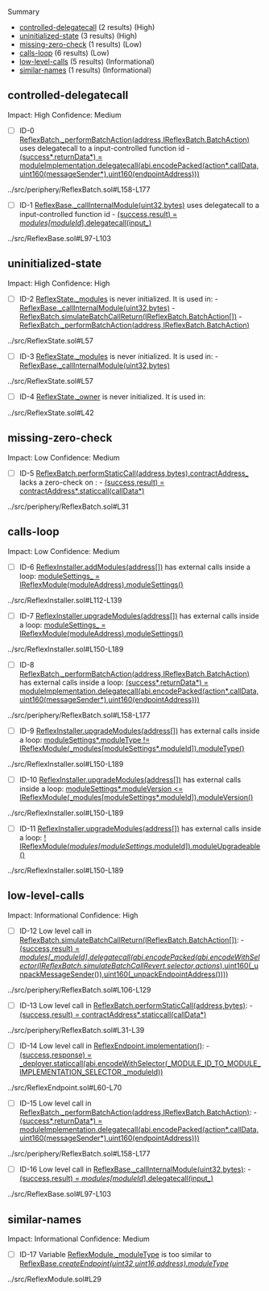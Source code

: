 Summary

- [controlled-delegatecall](#controlled-delegatecall) (2 results) (High)
- [uninitialized-state](#uninitialized-state) (3 results) (High)
- [missing-zero-check](#missing-zero-check) (1 results) (Low)
- [calls-loop](#calls-loop) (6 results) (Low)
- [low-level-calls](#low-level-calls) (5 results) (Informational)
- [similar-names](#similar-names) (1 results) (Informational)

## controlled-delegatecall

Impact: High
Confidence: Medium

- [ ] ID-0
      [ReflexBatch.\_performBatchAction(address,IReflexBatch.BatchAction)](../src/periphery/ReflexBatch.sol#L158-L177) uses delegatecall to a input-controlled function id - [(success*,returnData*) = moduleImplementation.delegatecall(abi.encodePacked(action*.callData,uint160(messageSender*),uint160(endpointAddress)))](../src/periphery/ReflexBatch.sol#L174-L176)

../src/periphery/ReflexBatch.sol#L158-L177

- [ ] ID-1
      [ReflexBase.\_callInternalModule(uint32,bytes)](../src/ReflexBase.sol#L97-L103) uses delegatecall to a input-controlled function id - [(success,result) = _modules[moduleId_].delegatecall(input\_)](../src/ReflexBase.sol#L98)

../src/ReflexBase.sol#L97-L103

## uninitialized-state

Impact: High
Confidence: High

- [ ] ID-2
      [ReflexState.\_modules](../src/ReflexState.sol#L57) is never initialized. It is used in: - [ReflexBase.\_callInternalModule(uint32,bytes)](../src/ReflexBase.sol#L97-L103) - [ReflexBatch.simulateBatchCallReturn(IReflexBatch.BatchAction[])](../src/periphery/ReflexBatch.sol#L106-L129) - [ReflexBatch.\_performBatchAction(address,IReflexBatch.BatchAction)](../src/periphery/ReflexBatch.sol#L158-L177)

../src/ReflexState.sol#L57

- [ ] ID-3
      [ReflexState.\_modules](../src/ReflexState.sol#L57) is never initialized. It is used in: - [ReflexBase.\_callInternalModule(uint32,bytes)](../src/ReflexBase.sol#L97-L103)

../src/ReflexState.sol#L57

- [ ] ID-4
      [ReflexState.\_owner](../src/ReflexState.sol#L42) is never initialized. It is used in:

../src/ReflexState.sol#L42

## missing-zero-check

Impact: Low
Confidence: Medium

- [ ] ID-5
      [ReflexBatch.performStaticCall(address,bytes).contractAddress\_](../src/periphery/ReflexBatch.sol#L31) lacks a zero-check on : - [(success,result) = contractAddress*.staticcall(callData*)](../src/periphery/ReflexBatch.sol#L32)

../src/periphery/ReflexBatch.sol#L31

## calls-loop

Impact: Low
Confidence: Medium

- [ ] ID-6
      [ReflexInstaller.addModules(address[])](../src/ReflexInstaller.sol#L112-L139) has external calls inside a loop: [moduleSettings\_ = IReflexModule(moduleAddress).moduleSettings()](../src/ReflexInstaller.sol#L118)

../src/ReflexInstaller.sol#L112-L139

- [ ] ID-7
      [ReflexInstaller.upgradeModules(address[])](../src/ReflexInstaller.sol#L150-L189) has external calls inside a loop: [moduleSettings\_ = IReflexModule(moduleAddress).moduleSettings()](../src/ReflexInstaller.sol#L156)

../src/ReflexInstaller.sol#L150-L189

- [ ] ID-8
      [ReflexBatch.\_performBatchAction(address,IReflexBatch.BatchAction)](../src/periphery/ReflexBatch.sol#L158-L177) has external calls inside a loop: [(success*,returnData*) = moduleImplementation.delegatecall(abi.encodePacked(action*.callData,uint160(messageSender*),uint160(endpointAddress)))](../src/periphery/ReflexBatch.sol#L174-L176)

../src/periphery/ReflexBatch.sol#L158-L177

- [ ] ID-9
      [ReflexInstaller.upgradeModules(address[])](../src/ReflexInstaller.sol#L150-L189) has external calls inside a loop: [moduleSettings*.moduleType != IReflexModule(\_modules[moduleSettings*.moduleId]).moduleType()](../src/ReflexInstaller.sol#L170)

../src/ReflexInstaller.sol#L150-L189

- [ ] ID-10
      [ReflexInstaller.upgradeModules(address[])](../src/ReflexInstaller.sol#L150-L189) has external calls inside a loop: [moduleSettings*.moduleVersion <= IReflexModule(\_modules[moduleSettings*.moduleId]).moduleVersion()](../src/ReflexInstaller.sol#L166)

../src/ReflexInstaller.sol#L150-L189

- [ ] ID-11
      [ReflexInstaller.upgradeModules(address[])](../src/ReflexInstaller.sol#L150-L189) has external calls inside a loop: [! IReflexModule(_modules[moduleSettings_.moduleId]).moduleUpgradeable()](../src/ReflexInstaller.sol#L162)

../src/ReflexInstaller.sol#L150-L189

## low-level-calls

Impact: Informational
Confidence: High

- [ ] ID-12
      Low level call in [ReflexBatch.simulateBatchCallReturn(IReflexBatch.BatchAction[])](../src/periphery/ReflexBatch.sol#L106-L129): - [(success,result) = _modules[\_moduleId].delegatecall(abi.encodePacked(abi.encodeWithSelector(IReflexBatch.simulateBatchCallRevert.selector,actions_),uint160(\_unpackMessageSender()),uint160(\_unpackEndpointAddress())))](../src/periphery/ReflexBatch.sol#L112-L118)

../src/periphery/ReflexBatch.sol#L106-L129

- [ ] ID-13
      Low level call in [ReflexBatch.performStaticCall(address,bytes)](../src/periphery/ReflexBatch.sol#L31-L39): - [(success,result) = contractAddress*.staticcall(callData*)](../src/periphery/ReflexBatch.sol#L32)

../src/periphery/ReflexBatch.sol#L31-L39

- [ ] ID-14
      Low level call in [ReflexEndpoint.implementation()](../src/ReflexEndpoint.sol#L60-L70): - [(success,response) = \_deployer.staticcall(abi.encodeWithSelector(\_MODULE_ID_TO_MODULE_IMPLEMENTATION_SELECTOR,\_moduleId))](../src/ReflexEndpoint.sol#L61-L63)

../src/ReflexEndpoint.sol#L60-L70

- [ ] ID-15
      Low level call in [ReflexBatch.\_performBatchAction(address,IReflexBatch.BatchAction)](../src/periphery/ReflexBatch.sol#L158-L177): - [(success*,returnData*) = moduleImplementation.delegatecall(abi.encodePacked(action*.callData,uint160(messageSender*),uint160(endpointAddress)))](../src/periphery/ReflexBatch.sol#L174-L176)

../src/periphery/ReflexBatch.sol#L158-L177

- [ ] ID-16
      Low level call in [ReflexBase.\_callInternalModule(uint32,bytes)](../src/ReflexBase.sol#L97-L103): - [(success,result) = _modules[moduleId_].delegatecall(input\_)](../src/ReflexBase.sol#L98)

../src/ReflexBase.sol#L97-L103

## similar-names

Impact: Informational
Confidence: Medium

- [ ] ID-17
      Variable [ReflexModule.\_moduleType](../src/ReflexModule.sol#L29) is too similar to [ReflexBase._createEndpoint(uint32,uint16,address).moduleType_](../src/ReflexBase.sol#L58)

../src/ReflexModule.sol#L29
